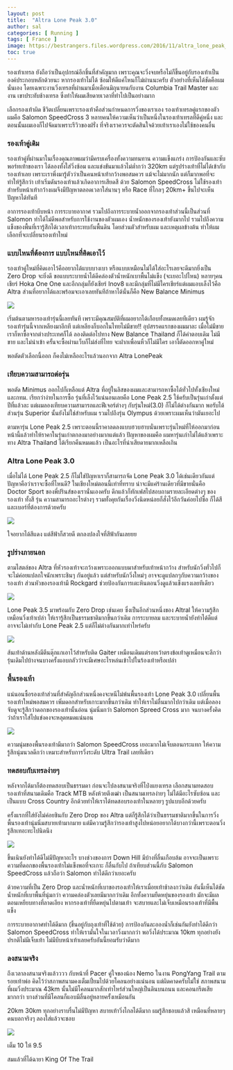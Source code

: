 ```yaml
---
layout: post
title:  "Altra Lone Peak 3.0"
author: sal
categories: [ Running ]
tags: [ France ]
image: https://bestrangers.files.wordpress.com/2016/11/altra_lone_peak_3_2_f64c3bbbd7d69c2aed94ebd2c2427e87.jpg
toc: true
---
```


รองเท้าเทรล ยังถือว่าเป็นอุปกรณ์อีกชิ้นที่สำคัญมาก เพราะคุณจะวิ่งจบหรือไม่ก็ขึ้นอยู่กับรองเท้าเป็นองค์ประกอบหลักด้วยนะ หากรองเท้าไม่ได้ ซ้อมให้ดีแค่ไหนก็ไม่ผ่านนะครับ ตัวอย่างที่เห็นได้ชัดคือผมนั่นเอง โดยเฉพาะงานวิ่งเทรลที่ผ่านมาเมื่อเดือนมิถุนายนกับงาน Columbia Trail Master และงาน เขาประทับช้างเทรล ซึ่งทำให้ผมเสียดายเวลาที่ทำไปเป็นอย่างมาก

เลือกรองเท้าผิด ชีวิตเปลี่ยนเพราะรองเท้าคือส่วนกำหนดการวิ่งของเราเอง รองเท้าเทรลคู่แรกของตัวผมคือ Salomon SpeedCross 3 หลายคนให้ความเห็นว่าเป็นหนึ่งในรองเท้าเทรลที่ดีคู่หนึ่ง และตอนนั้นผมเองก็ไปจัดมาเพราะรีวิวของฝรั่ง ที่จริงเราควรจะตัดสินใจด้วยเท้าเราเองไม่ใช้ของคนอื่น

### รองเท้าคู่เดิม
รองเท้าคู่ที่ผ่านมาในเรื่องคุณภาพผมว่ามีครบเครื่องทั้งความทนทาน ความแข็งแกร่ง การป้องกันและซับพอร์ทเท้าของเรา ได้ลองทั้งใส่วิ่งซ้อม และแข่งขันมาแล้วไม่ต่ำกว่า 320km แต่รูปร่างเท้าที่ไม่ได้เข้ากับรองเท้าเลย เพราะเราพึ่งมารู้ตัวว่าเป็นคนหน้าเท้ากว้างพอสมควร แม้จะไม่มากนัก แต่ก็มากพอที่จะทำให้รู้สึกว่า เท้าเริ่มดันรองเท้าแล้วเกิดอาการเสียดสี ด้วย Salomon SpeedCross ไม่ใช้รองเท้าสำหรับหน้าเท้ากว้างผมจึงมีปัญหาตลอดเวลาใส่นานๆ หรือ Race ที่ไกลๆ 20km+ ขึ้นไปจะเห็นปัญหาได้ทันที

อาการรองเท้าบีบหน้า การระบายอากาศ รวมไปถึงการระบายน้ำออกจากรองเท้าส่วนนี้เป็นส่วนที่ Salomon ทำได้ไม่ดีพอสำหรับการใช้งานของตัวผมเอง น้ำหนักของรองเท้ายังมากไป รวมไปถึงความแข็งของพื้นที่เรารู้สึกได้เวลาเท้ากระทบกันพื้นดิน โดยส่วนตัวสำหรับผม และเหตุผลข้างต้น ทำให้ผมเลือกที่จะเปลี่ยนรองเท้าใหม่

### แบบไหนที่ต้องการ แบบไหนที่คิดเอาไว้
รองเท้าคู่ใหม่ที่คิดเอาไว้คืออยากได้แบบบางเบา หรือแบบเหมือนไม่ได้ใส่อะไรเลยจะดีมากยิ่งเป็น Zero Drop จะยิ่งดี ขอแบบระบายน้ำได้ดีคล่องตัวน้ำหนักเบาพื้นไม่แข็ง (จะเยอะไปไหน) หลายๆคนเชียร์ Hoka One One และอีกกลุ่มก็ยังเชียร์ Inov8 และมีกลุ่มที่ไม่มีใครเชียร์แต่ผมแอบเล็งไว้คือ Altra ส่วนที่อยากได้และพร้อมจะเอาเลยทันทีถ้าหาได้นั่นก็คือ New Balance Minimus

<img src="https://bestrangers.files.wordpress.com/2016/11/mt10-v4-outer2520space2520with2520red-234763be.jpeg">

เริ่มต้นตามหารองเท้ารุ่นนี้เลยทันที เพราะมีคุณสมบัติที่ผมอยากได้เกือบทั้งหมดเลยทีเดียว ผมรู้จักรองเท้ารุ่นนี้จากเหลียงมาอีกที แต่เหลียงก็บอกในไทยไม่มีขาย!!  อุปสรรคแรกของผมมาละ เมื่อไม่มีขาย เราก็หาซื้อจากต่างประเทศก็ได้ ลองติดต่อไปทาง New Balance Thailand ก็ได้คำตอบเดิม ไม่มีขาย และไม่นำเข้า ครั้นจะซื้อผ่านเว็บก็ไม่ส่งที่ไทย จะฝากเพื่อนหิ้วก็ไม่มีใคร เอางี้ตัดออกหาคู่ใหม่

พอตัดตัวเลือกนี้ออก ก็คงไม่เหลืออะไรแล้วนอกจาก Altra LonePeak

### เทียบความสามารถต่อรุ่น
พอตัด Minimus ออกไปก็เหลือแต่ Altra ที่อยู่ในลิสของผมและสามารถหาซื้อได้ทั่วไปทั้งเชียงใหม่ และกทม. เรียกว่าง่ายในการซื้อ รุ่นที่เล็งไว้แน่นอนเลยคือ Lone Peak 2.5 ใช้ครับเป็นรุ่นเก่าตั้งแต่ปีที่แล้วละ แต่ผมลองเทียบความสามารถและฟีเจอร์ต่างๆ กับรุ่นใหม่(3.0) ก็ไม่ได้ต่างกันมาก พอรับได้ ส่วนรุ่น Superior นั้นยังไม่ใช่สำหรับผม รวมไปถึงรุ่น Olympus ด้วยเพราะผมเห็นว่ามันเยอะไป

ตามหารุ่น Lone Peak 2.5 เพราะตอนนี้ราคาลดลงแบบฮวบฮาบนั่นเพราะรุ่นไหม่ที่ไห้ออกมาก่อนหน้านี้แล้วทำให้ราคาในรุ่นเก่าตกลงมาอย่างมากแต่แล้ว ปัญหาของผมคือ ผมหารุ่นเก่าไม่ได้แล้วเพราะทาง Altra Thailand ได้เรียกคืนหมดแล้ว เป็นอะไรที่น่าเสียดายมากเหลือเกิน

### Altra Lone Peak 3.0
เมื่อไม่ได้ Lone Peak 2.5 ก็ไม่ใช่ปัญหาเราก็สามารถจัด Lone Peak 3.0 ได้เช่นเดียวกันแต่ปัญหาคือว่าเราจะซื้อที่ไหนดี? ในเชียงใหม่ตอนนี้เท่าที่ทราบ น่าจะมีแค่ร้านเดียวที่มีขายนั่นคือ Doctor Sport ของพี่ปรินส์ของเรานั่นเองครับ ดึกแล้วก็ทักเฟสไปสอบถามรายละเอียดต่างๆ ของรองเท้า ทั้งสี รุ่น ความสามารถอะไรต่างๆ รวมทั้งคุยกันเรื่องวิ่งนิดหน่อยก็สั่งไว้อีกวันค่อยไปซื้อ ก็ได้สีและเบอร์ที่ต้องการด้วยครับ

<img src="https://bestrangers.files.wordpress.com/2016/11/altra-lone-peak-3-0-web.jpg">

ใจอยากได้สีแดง แต่สีฟ้าก็สวยดี ตกลงปลงใจที่สีฟ้ากันเลยยย

### รูปร่างภายนอก
ตามไสตล์ของ Altra ที่หัวรองเท้าจะกว้างเพราะออกแบบมาสำหรับเท้าหน้ากว้าง สำหรับนักวิ่งทั่วไปก็จะไม่ค่อยแปลกใจนักเพราะชินๆ กันอยู่แล้ว แต่สำหรับนักวิ่งใหม่ๆ อาจจะดูแปลกๆกับความกว้างของรองเท้า ส่วนหัวของรองเท้ามี Rockgard ช่วยป้องกันการเตะหินตอนวิ่งดูแล้วแข็งแรงเลยทีเดียว

<img src="https://bestrangers.files.wordpress.com/2016/11/foot-space.jpg">

Lone Peak 3.5 มาพร้อมกับ Zero Drop เช่นเคย ซึ่งเป็นอีกส่วนหนึ่งของ Altral ให้ความรู้สึกเหมือนวิ่งเท้าเปล่า ให้เรารู้สึกเป็นธรรมชาติมากขึ้นกว่าเดิม การระบายลม และระบายน้ำยังทำได้ดีแต่อาจจะไม่เท่ากับ Lone Peak 2.5 แต่ก็ไม่ต่างกันมากเท่าไหร่ครับ

<img src="https://bestrangers.files.wordpress.com/2016/11/zero-drop-2.jpg">

ส้นเท้าด้านหลังมีตีนตุ๊กแกเอาไว้สำหรับติด Gaiter เหมือนเดิมแต่รอยเว้าตรงข้อเท้าดูเหมือนจะลึกว่ารุ่นเดิมไปบ้างจนบางครั้งแอบกลัวว่าจะมีเศษอะไรหล่นเข้าไปในร้องเท้าหรือเปล่า

### พื้นรองเท้า
แน่นอนซื้อรองเท้าส่วนที่สำคัญอีกส่วนหนึ่งคงจะหนีไม่พ้นพื้นรองเท้า Lone Peak 3.0 เปลี่ยนพื้นรองเท้าใหม่พอสมควร เพิ่มดอกสำหรับเกาะมากขึ้นกว่าเดิม ทำให้เราไม่ลื่นมากไปกว่าเดิม แต่เมื่อลองจับดูจะรู้สึกว่าดอกของรองเท้านั้นอ่อน นุ่มนิ่มกว่า Salomon Spreed Cross มาก จนบางครั้งคิดว่าถ้าเราใส่ไปแข่งคงจะหลุดหมดแน่นอน

<img src="https://bestrangers.files.wordpress.com/2016/11/altra-lone-peak-collection-mesh-low.jpg">

ความนุ่มของพื้นรองเท้ามีมากว่า Salomon SpeedCross เยอะมากไม่เจ็บตอนกระแทก ให้ความรู้สึกนุ่มนวลดีกว่า เหมาะสำหรับการวิ่งระดับ Ultra Trail เลยทีเดียว

### ทดสอบกับเทรลง่ายๆ
หลังจากได้มาก็ต้องทดสอบเป็นธรรมดา ก่อนจะไปลงสนามจริงที่โป่งแยงเทรล เลือกสนามทดสอบรองเท้าที่สนามเดิมคือ Track MTB หลังห้วยตึงเฒ่า เป็นสนามเทรลง่ายๆ ไม่ได้มีอะไรซับซ้อน และเป็นแบบ Cross Country อีกด้วยทำให้เราได้ทดสอบรองเท้าในหลายๆ รูปแบบอีกด้วยครับ

ครั้งแรกที่ใส่ยังไม่ค่อยชินกับ Zero Drop ของ Altra แต่ก็รู้สึกได้ว่าเป็นธรรมชาติมากขึ้นในการวิ่ง พื้นรองเท้านุ่มนิ่มสบายเท้ามากมาย แต่มีความรู้สึกว่ารองเท้าสูงไปหน่อยอยากได้บางกว่านี้เพราะตอนวิ่งรู้สึกเทอะทะไปนิดนึง

<img src="https://bestrangers.files.wordpress.com/2016/11/altra-lone-peak-collection-neoshell-low.jpg">

ขึ้นเนินยังทำได้ดีไม่มีปัญหาอะไร บางช่วงของการ Down Hill มีบ้างที่ลื่นเกือบล้ม อาจจะเป็นเพราะความที่ดอกของพื้นรองเท้าไม่แข็งพอที่จะเกาะ ก็ลื่นกับไป ถ้าเทียบส่วนนี้กับ Salomon SpeedCross แล้วถือว่า Salomon ทำได้ดีกว่าเยอะครับ

ด้วยความที่เป็น Zero Drop และน้ำหนักที่เบาของรองเท้าให้เราเมื่อยเท้าช้าลงกว่าเดิม อันนี้เห็นได้ชัด น้ำหนักที่เบาพื้นที่นุ่มกว่า ความคล่องตัวเลยมีมากกว่าเดิม อีกทั้งความยืดหยุ่นของรองเท้า มักจะมีผลตอนเหยียบทางที่ลาดเอียง หากรองเท้าที่ยืดหยุ่นไปตามเท้า จะสบายและไม่เจ็บเหมือนรองเท้าที่มีพื้นแข็ง

การระบายอากาศทำได้ดีมาก (ขึ้นอยู่กับถุงเท้าที่ใช้ด้วย) การป้องกันละอองน้ำก็เช่นกันยังทำได้ดีกว่า Salomon SpeedCross ทำให้เรามั่นใจในเวลาวิ่งมากกว่า พอวิ่งได้ประมาณ 10km ทุกอย่างยังปรกติไม่มีเจ็บเท้า ไม่มีบีบหน้าเท้าเลยครับอันนี้ยอมรับว่าดีมาก

### ลงสนามจริง

ถึงเวลาลงสนามจริงแล้วววว กับหน้าที่ Pacer คู่ใจของน้อง Nemo ในงาน PongYang Trail ตามรอยเท้าพ่อ คิดไว้ว่าสภาพสนามคงเต็มเปี่ยมไปด้วยโคลนอย่างแน่นอน แต่ผิดคาดครับไม่ใช่ สภาพสนามที่ผมวิ่งประมาณ 43km นั้นไม่มีโคลนมากสักเท่าไหร่ส่วนใหญ่เป็นดินบนถนน และคอนกรีตเสียมากกว่า บางส่วนที่มีโคลนก็แอบมีลื่นอยู่หลายครั้งเหมือนกัน

20km 30km ทุกอย่างราบรื่นไม่มีปัญหา สบายเท้าวิ่งไกลได้ดีมาก ผมรู้สึกชอบแล้วสิ เหมือนที่หลายๆคนบอกจริงๆ ลองใส่แล้วจะชอบ

<img src="https://bestrangers.files.wordpress.com/2016/11/15068517_1812122852403403_79306162891951679_o.jpg?w=1472">

<span class="spoiler">เต็ม 10 ให้ 9.5</span>

สมแล้วที่ได้ฉายา King Of The Trail